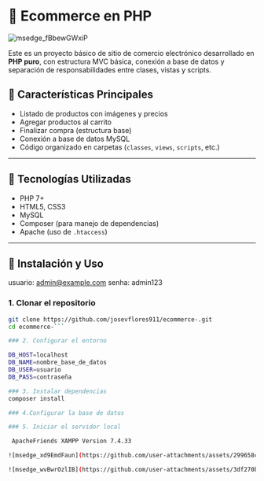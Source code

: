 # 🛒 Ecommerce en PHP
![msedge_fBbewGWxiP](https://github.com/user-attachments/assets/53ecbfa4-0c16-4095-b355-edbc1bd6b4c5)

Este es un proyecto básico de sitio de comercio electrónico desarrollado en **PHP puro**, con estructura MVC básica, conexión a base de datos y separación de responsabilidades entre clases, vistas y scripts.

## 📌 Características Principales

- Listado de productos con imágenes y precios
- Agregar productos al carrito
- Finalizar compra (estructura base)
- Conexión a base de datos MySQL
- Código organizado en carpetas (`classes`, `views`, `scripts`, etc.)

---

## 🧰 Tecnologías Utilizadas

- PHP 7+
- HTML5, CSS3
- MySQL
- Composer (para manejo de dependencias)
- Apache (uso de `.htaccess`)

---

## 🚀 Instalación y Uso

usuario: admin@example.com
senha: admin123

### 1. Clonar el repositorio

```bash
git clone https://github.com/josevflores911/ecommerce-.git
cd ecommerce-```

### 2. Configurar el entorno

DB_HOST=localhost
DB_NAME=nombre_base_de_datos
DB_USER=usuario
DB_PASS=contraseña

### 3. Instalar dependencias
composer install

### 4.Configurar la base de datos

### 5. Iniciar el servidor local

 ApacheFriends XAMPP Version 7.4.33

![msedge_xd9EmdFaun](https://github.com/user-attachments/assets/299658ce-064c-4a52-8438-a47dd839e960)

![msedge_wvBwrOzlIB](https://github.com/user-attachments/assets/3df270b1-5d62-4caa-ba47-a4ce5a9bcce9)

